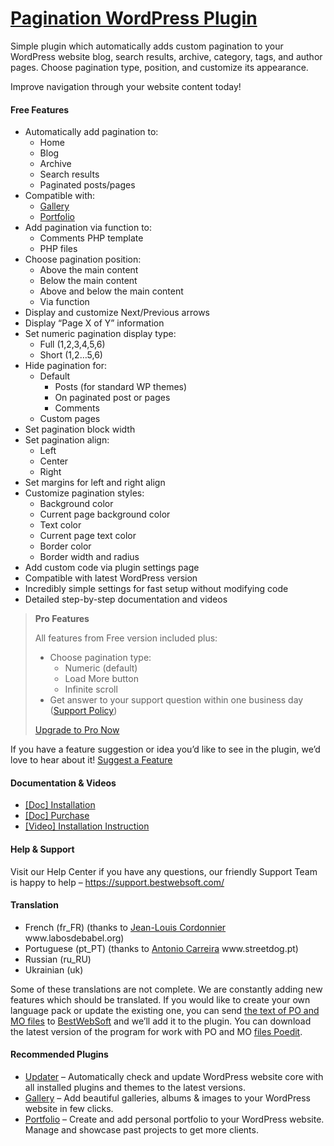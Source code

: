 <a href="https://bestwebsoft.com/products/wordpress/plugins/pagination/" target=_blank>Pagination WordPress Plugin</a>
========================

<p>Simple plugin which automatically adds custom pagination to your WordPress website blog, search results, archive, category, tags, and author pages. Choose pagination type, position, and customize its appearance.</p>
<p>Improve navigation through your website content today!</p>
<p><span class="embed-youtube" style="text-align:center; display: block;"></span></p>
<h4>Free Features</h4>
<ul>
<li>Automatically add pagination to:
<ul>
<li>Home</li>
<li>Blog</li>
<li>Archive</li>
<li>Search results</li>
<li>Paginated posts/pages</li>
</ul>
</li>
<li>Compatible with:
<ul>
<li><a href="https://bestwebsoft.com/products/wordpress/plugins/gallery/?k=8a6c514916efe4264d0732b86b82487f" rel="nofollow">Gallery</a></li>
<li><a href="https://bestwebsoft.com/products/wordpress/plugins/portfolio/?k=982e34e0a05371dc2dcca2a5fc535c1a" rel="nofollow">Portfolio</a></li>
</ul>
</li>
<li>Add pagination via function to:
<ul>
<li>Comments PHP template</li>
<li>PHP files</li>
</ul>
</li>
<li>Choose pagination position:
<ul>
<li>Above the main content</li>
<li>Below the main content</li>
<li>Above and below the main content</li>
<li>Via function</li>
</ul>
</li>
<li>Display and customize Next/Previous arrows</li>
<li>Display &#8220;Page X of Y&#8221; information</li>
<li>Set numeric pagination display type:
<ul>
<li>Full (1,2,3,4,5,6)</li>
<li>Short (1,2&#8230;5,6)</li>
</ul>
</li>
<li>Hide pagination for:
<ul>
<li>Default
<ul>
<li>Posts (for standard WP themes)</li>
<li>On paginated post or pages</li>
<li>Comments</li>
</ul>
</li>
<li>Custom pages</li>
</ul>
</li>
<li>Set pagination block width</li>
<li>Set pagination align:
<ul>
<li>Left</li>
<li>Center</li>
<li>Right</li>
</ul>
</li>
<li>Set margins for left and right align</li>
<li>Customize pagination styles:
<ul>
<li>Background color</li>
<li>Current page background color</li>
<li>Text color</li>
<li>Current page text color</li>
<li>Border color</li>
<li>Border width and radius</li>
</ul>
</li>
<li>Add custom code via plugin settings page</li>
<li>Compatible with latest WordPress version</li>
<li>Incredibly simple settings for fast setup without modifying code</li>
<li>Detailed step-by-step documentation and videos</li>
</ul>
<blockquote>
<p><strong>Pro Features</strong></p>
<p>All features from Free version included plus:</p>
<ul>
<li>Choose pagination type:
<ul>
<li>Numeric (default)</li>
<li>Load More button</li>
<li>Infinite scroll</li>
</ul>
</li>
<li>Get answer to your support question within one business day (<a href="https://bestwebsoft.com/support-policy/" rel="nofollow">Support Policy</a>)</li>
</ul>
<p><a href="https://bestwebsoft.com/products/wordpress/plugins/pagination/?k=beef8d83cadcb70a8565e009a280f80c" rel="nofollow">Upgrade to Pro Now</a></p>
</blockquote>
<p>If you have a feature suggestion or idea you&#8217;d like to see in the plugin, we&#8217;d love to hear about it! <a href="https://support.bestwebsoft.com/hc/en-us/requests/new" rel="nofollow">Suggest a Feature</a></p>
<h4>Documentation &amp; Videos</h4>
<ul>
<li><a href="https://docs.google.com/document/d/1-hvn6WRvWnOqj5v5pLUk7Awyu87lq5B_dO-Tv-MC9JQ/" rel="nofollow">[Doc] Installation</a></li>
<li><a href="https://docs.google.com/document/d/1EUdBVvnm7IHZ6y0DNyldZypUQKpB8UVPToSc_LdOYQI/" rel="nofollow">[Doc] Purchase</a></li>
<li><a href="http://www.youtube.com/watch?v=Xh0LjOSgxzs" rel="nofollow">[Video] Installation Instruction</a></li>
</ul>
<h4>Help &amp; Support</h4>
<p>Visit our Help Center if you have any questions, our friendly Support Team is happy to help &#8211; <a href="https://support.bestwebsoft.com/" rel="nofollow">https://support.bestwebsoft.com/</a></p>
<h4>Translation</h4>
<ul>
<li>French (fr_FR) (thanks to <a href="mailto:&#x6a;&#108;&#099;&#x6f;&#x72;&#100;&#050;&#x40;&#x77;a&#110;&#x61;&#x64;o&#111;&#046;&#x66;&#x72;" rel="nofollow">Jean-Louis Cordonnier</a> www.labosdebabel.org)</li>
<li>Portuguese (pt_PT) (thanks to <a href="mailto:&#x61;&#110;&#116;&#111;&#110;&#105;&#111;&#099;&#097;&#114;&#114;e&#x69;&#x72;&#x61;&#x40;&#x73;&#x74;&#x72;&#x65;&#x65;&#116;&#100;&#111;&#103;&#046;&#112;&#116;" rel="nofollow">Antonio Carreira</a> www.streetdog.pt)</li>
<li>Russian (ru_RU)</li>
<li>Ukrainian (uk)</li>
</ul>
<p>Some of these translations are not complete. We are constantly adding new features which should be translated. If you would like to create your own language pack or update the existing one, you can send <a href="https://codex.wordpress.org/Translating_WordPress" rel="nofollow">the text of PO and MO files</a> to <a href="https://support.bestwebsoft.com/hc/en-us/requests/new" rel="nofollow">BestWebSoft</a> and we&#8217;ll add it to the plugin. You can download the latest version of the program for work with PO and MO <a href="http://www.poedit.net/download.php" rel="nofollow">files Poedit</a>.</p>
<h4>Recommended Plugins</h4>
<ul>
<li><a href="https://bestwebsoft.com/products/wordpress/plugins/updater/?k=f471af6c58ecd7f550f0601416e4331f" rel="nofollow">Updater</a> &#8211; Automatically check and update WordPress website core with all installed plugins and themes to the latest versions.</li>
<li><a href="https://bestwebsoft.com/products/wordpress/plugins/gallery/?k=8a6c514916efe4264d0732b86b82487f" rel="nofollow">Gallery</a> &#8211; Add beautiful galleries, albums &amp; images to your WordPress website in few clicks.</li>
<li><a href="https://bestwebsoft.com/products/wordpress/plugins/portfolio/?k=982e34e0a05371dc2dcca2a5fc535c1a" rel="nofollow">Portfolio</a> &#8211; Create and add personal portfolio to your WordPress website. Manage and showcase past projects to get more clients.</li>
</ul>
